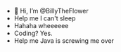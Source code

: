 - 👋 Hi, I’m @BillyTheFlower
- Help me I can't sleep
- Hahaha wheeeeee
- Coding? Yes.
- Help me Java is screwing me over

<!---
BillyTheFlower/BillyTheFlower is a ✨ special ✨ repository because its `README.md` (this file) appears on your GitHub profile.
You can click the Preview link to take a look at your changes.
--->

